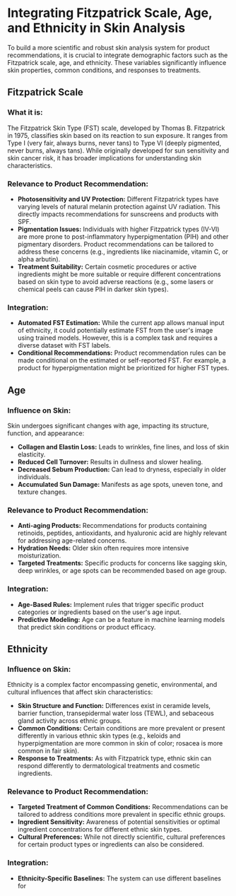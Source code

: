 # Integrating Fitzpatrick Scale, Age, and Ethnicity in Skin Analysis

To build a more scientific and robust skin analysis system for product recommendations, it is crucial to integrate demographic factors such as the Fitzpatrick scale, age, and ethnicity. These variables significantly influence skin properties, common conditions, and responses to treatments.

## Fitzpatrick Scale

### What it is:

The Fitzpatrick Skin Type (FST) scale, developed by Thomas B. Fitzpatrick in 1975, classifies skin based on its reaction to sun exposure. It ranges from Type I (very fair, always burns, never tans) to Type VI (deeply pigmented, never burns, always tans). While originally developed for sun sensitivity and skin cancer risk, it has broader implications for understanding skin characteristics.

### Relevance to Product Recommendation:

*   **Photosensitivity and UV Protection:** Different Fitzpatrick types have varying levels of natural melanin protection against UV radiation. This directly impacts recommendations for sunscreens and products with SPF.
*   **Pigmentation Issues:** Individuals with higher Fitzpatrick types (IV-VI) are more prone to post-inflammatory hyperpigmentation (PIH) and other pigmentary disorders. Product recommendations can be tailored to address these concerns (e.g., ingredients like niacinamide, vitamin C, or alpha arbutin).
*   **Treatment Suitability:** Certain cosmetic procedures or active ingredients might be more suitable or require different concentrations based on skin type to avoid adverse reactions (e.g., some lasers or chemical peels can cause PIH in darker skin types).

### Integration:

*   **Automated FST Estimation:** While the current app allows manual input of ethnicity, it could potentially estimate FST from the user's image using trained models. However, this is a complex task and requires a diverse dataset with FST labels.
*   **Conditional Recommendations:** Product recommendation rules can be made conditional on the estimated or self-reported FST. For example, a product for hyperpigmentation might be prioritized for higher FST types.

## Age

### Influence on Skin:

Skin undergoes significant changes with age, impacting its structure, function, and appearance:

*   **Collagen and Elastin Loss:** Leads to wrinkles, fine lines, and loss of skin elasticity.
*   **Reduced Cell Turnover:** Results in dullness and slower healing.
*   **Decreased Sebum Production:** Can lead to dryness, especially in older individuals.
*   **Accumulated Sun Damage:** Manifests as age spots, uneven tone, and texture changes.

### Relevance to Product Recommendation:

*   **Anti-aging Products:** Recommendations for products containing retinoids, peptides, antioxidants, and hyaluronic acid are highly relevant for addressing age-related concerns.
*   **Hydration Needs:** Older skin often requires more intensive moisturization.
*   **Targeted Treatments:** Specific products for concerns like sagging skin, deep wrinkles, or age spots can be recommended based on age group.

### Integration:

*   **Age-Based Rules:** Implement rules that trigger specific product categories or ingredients based on the user's age input.
*   **Predictive Modeling:** Age can be a feature in machine learning models that predict skin conditions or product efficacy.

## Ethnicity

### Influence on Skin:

Ethnicity is a complex factor encompassing genetic, environmental, and cultural influences that affect skin characteristics:

*   **Skin Structure and Function:** Differences exist in ceramide levels, barrier function, transepidermal water loss (TEWL), and sebaceous gland activity across ethnic groups.
*   **Common Conditions:** Certain conditions are more prevalent or present differently in various ethnic skin types (e.g., keloids and hyperpigmentation are more common in skin of color; rosacea is more common in fair skin).
*   **Response to Treatments:** As with Fitzpatrick type, ethnic skin can respond differently to dermatological treatments and cosmetic ingredients.

### Relevance to Product Recommendation:

*   **Targeted Treatment of Common Conditions:** Recommendations can be tailored to address conditions more prevalent in specific ethnic groups.
*   **Ingredient Sensitivity:** Awareness of potential sensitivities or optimal ingredient concentrations for different ethnic skin types.
*   **Cultural Preferences:** While not directly scientific, cultural preferences for certain product types or ingredients can also be considered.

### Integration:

*   **Ethnicity-Specific Baselines:** The system can use different baselines for 

